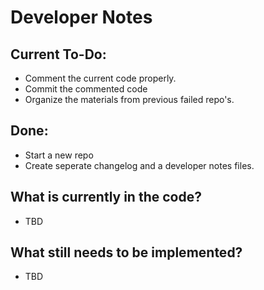 # Developer Notes
## Current To-Do:
* Comment the current code properly.
* Commit the commented code
* Organize the materials from previous failed repo's.
## Done:
* Start a new repo
* Create seperate changelog and a developer notes files.

## What is currently in the code?
* TBD
## What still needs to be implemented?
* TBD
